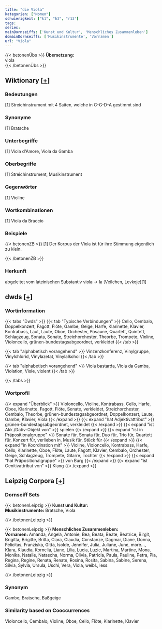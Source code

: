 ```yaml
---
title: "die Viola"
kategorien: ["Nomen"]
schwierigkeit: ["k1", "h3", "r13"]
tags:
series:
mainDornseiffs: ['Kunst und Kultur', 'Menschliches Zusammenleben']
domainDornseiffs: ['Musikinstrumente', 'Vornamen']
url: "Viola"
---
```


{{< betonenÜbs >}}
**Übersetzung:**  
viola  
{{< /betonenÜbs >}}

## Wiktionary [[+](https://de.wiktionary.org/wiki/Viola)]

### Bedeutungen
[1] Streichinstrument mit 4 Saiten, welche in C-G-D-A gestimmt sind  

### Synonyme
[1] Bratsche  

### Unterbegriffe
[1] Viola d'Amore, Viola da Gamba  

### Oberbegriffe
[1] Streichinstrument, Musikinstrument  

### Gegenwörter
[1] Violine  

### Wortkombinationen
[1] Viola da Braccio  

### Beispiele
{{< betonenZB >}}
[1] Der Korpus der Viola ist für ihre Stimmung eigentlich zu klein.  

{{< /betonenZB >}}
### Herkunft
abgeleitet vom lateinischen Substantiv viola → la (Veilchen, Levkoje)[1]  



## dwds [[+](https://www.dwds.de/wb/Viola)]

### Wortinformation
{{< tabs "Dwds" >}}
{{< tab "Typische Verbindungen" >}}
Cello, Cembalo, Doppelkonzert, Fagott, Flöte, Gambe, Geige, Harfe, Klarinette, Klavier, Kontrabass, Laut, Laute, Oboe, Orchester, Posaune, Quartett, Quintett, Schlagzeug, Sonata, Sonate, Streichorchester, Theorbe, Trompete, Violine, Violoncello, grünen-bundestagsabgeordnet, verkleidet
{{< /tab >}}

{{< tab "alphabetisch vorangehend" >}}
Vinzenzkonferenz, Vinylgruppe, Vinylchlorid, Vinylazetat, Vinylalkohol
{{< /tab >}}

{{< tab "alphabetisch vorangehend" >}}
Viola bastarda, Viola da Gamba, Violation, Viole, violent
{{< /tab >}}

{{< /tabs >}}

### Wortprofil
{{< expand "Überblick" >}} Violoncello, Violine, Kontrabass, Cello, Harfe, Oboe, Klarinette, Fagott, Flöte, Sonate, verkleidet, Streichorchester, Cembalo, Theorbe, grünen-bundestagsabgeordnet, Doppelkonzert, Laute, Gambe, Klavier, Viola {{< /expand >}}
{{< expand "hat Adjektivattribut" >}} grünen-bundestagsabgeordnet, verkleidet {{< /expand >}}
{{< expand "ist Akk./Dativ-Objekt von" >}} spielen {{< /expand >}}
{{< expand "ist in Präpositionalgruppe" >}} Sonate für, Sonata für, Duo für, Trio für, Quartett für, Konzert für, verlieben in, Musik für, Stück für {{< /expand >}}
{{< expand "in Koordination mit" >}} Violine, Violoncello, Kontrabass, Harfe, Cello, Klarinette, Oboe, Flöte, Laute, Fagott, Klavier, Cembalo, Orchester, Geige, Schlagzeug, Trompete, Gitarre, Tochter {{< /expand >}}
{{< expand "hat Präpositionalgruppe" >}} von Burg {{< /expand >}}
{{< expand "ist Genitivattribut von" >}} Klang {{< /expand >}}

## Leipzig Corpora [[+](https://corpora.uni-leipzig.de/en/res?word=Viola&corpusId=deu_newscrawl-public_2018)]

### Dornseiff Sets
{{< betonenLeipzig >}}
**Kunst und Kultur:**  
**Musikinstrumente:** Bratsche, Viola  

{{< /betonenLeipzig >}}


{{< betonenLeipzig >}}
**Menschliches Zusammenleben:**  
**Vornamen:** Amanda, Angela, Antonie, Bea, Beata, Beate, Beatrice, Birgit, Brigitta, Brigitte, Britta, Clara, Claudia, Constanze, Dagmar, Diane, Donna, Felicitas, Franziska, Gitta, Isolde, Jennifer, Julia, Juliane, June, more..., Klara, Klaudia, Kornelia, Liane, Lilia, Lucia, Luzie, Martina, Martine, Mona, Monika, Natalie, Natascha, Norma, Olivia, Patricia, Paula, Pauline, Petra, Pia, Regina, Regine, Renata, Renate, Rosina, Rosita, Sabina, Sabine, Serena, Silvia, Sylvia, Ursula, Uschi, Vera, Viola, weibl., less  

{{< /betonenLeipzig >}}

### Synonym
Gambe, Bratsche, Baßgeige


### Similarity based on Cooccurrences
Violoncello, Cembalo, Violine, Oboe, Cello, Flöte, Klarinette, Klavier

